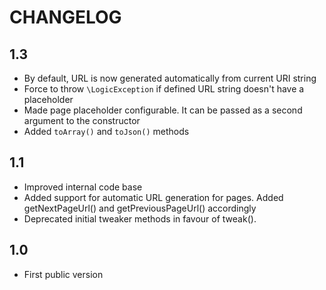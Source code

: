 CHANGELOG
=========

1.3
---

 * By default, URL is now generated automatically from current URI string
 * Force to throw `\LogicException` if defined URL string doesn't have a placeholder
 * Made page placeholder configurable. It can be passed as a second argument to the constructor
 * Added `toArray()` and `toJson()` methods

1.1
---
 
 * Improved internal code base
 * Added support for automatic URL generation for pages. 
   Added getNextPageUrl() and getPreviousPageUrl() accordingly
 * Deprecated initial tweaker methods in favour of tweak().

1.0
---

 * First public version